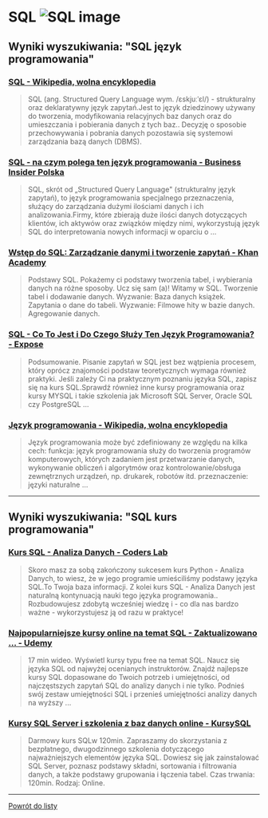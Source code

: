 # __SQL ![SQL image](https://www.tiobe.com/wp-content/themes/tiobe/tiobe-index/images/SQL.png)__ 
 
## Wyniki wyszukiwania: "SQL język programowania" 
 
### [SQL - Wikipedia, wolna encyklopedia](https://pl.wikipedia.org/wiki/SQL) 
 
 > SQL (ang. Structured Query Language wym. /ɛskjuːˈɛl/) - strukturalny oraz deklaratywny język zapytań.Jest to język dziedzinowy używany do tworzenia, modyfikowania relacyjnych baz danych oraz do umieszczania i pobierania danych z tych baz.. Decyzję o sposobie przechowywania i pobrania danych pozostawia się systemowi zarządzania bazą danych (DBMS).
 
 
 
 
### [SQL - na czym polega ten język programowania - Business Insider Polska](https://businessinsider.com.pl/technologie/nauka/sql-na-czym-polega-ten-jezyk-programowania/84hgpn8) 
 
 > SQL, skrót od „Structured Query Language" (strukturalny język zapytań), to język programowania specjalnego przeznaczenia, służący do zarządzania dużymi ilościami danych i ich analizowania.Firmy, które zbierają duże ilości danych dotyczących klientów, ich aktywów oraz związków między nimi, wykorzystują język SQL do interpretowania nowych informacji w oparciu o ...
 
 
 
 
### [Wstęp do SQL: Zarządzanie danymi i tworzenie zapytań - Khan Academy](https://pl.khanacademy.org/computing/computer-programming/sql) 
 
 > Podstawy SQL. Pokażemy ci podstawy tworzenia tabel, i wybierania danych na różne sposoby. Ucz się sam (a)! Witamy w SQL. Tworzenie tabel i dodawanie danych. Wyzwanie: Baza danych książek. Zapytania o dane do tabeli. Wyzwanie: Filmowe hity w bazie danych. Agregowanie danych.
 
 
 
 
### [SQL - Co To Jest i Do Czego Służy Ten Język Programowania? - Expose](https://expose.pl/sql-co-to-jest-i-do-czego-sluzy/) 
 
 > Podsumowanie. Pisanie zapytań w SQL jest bez wątpienia procesem, który oprócz znajomości podstaw teoretycznych wymaga również praktyki. Jeśli zależy Ci na praktycznym poznaniu języka SQL, zapisz się na kurs SQL.Sprawdź również inne kursy programowania oraz kursy MYSQL i takie szkolenia jak Microsoft SQL Server, Oracle SQL czy PostgreSQL ...
 
 
 
 
### [Język programowania - Wikipedia, wolna encyklopedia](https://pl.wikipedia.org/wiki/Język_programowania) 
 
 > Język programowania może być zdefiniowany ze względu na kilka cech: funkcja: język programowania służy do tworzenia programów komputerowych, których zadaniem jest przetwarzanie danych, wykonywanie obliczeń i algorytmów oraz kontrolowanie/obsługa zewnętrznych urządzeń, np. drukarek, robotów itd. przeznaczenie: języki naturalne ...
 
 
 
 

 
---
 
## Wyniki wyszukiwania: "SQL kurs programowania" 
 
### [Kurs SQL - Analiza Danych - Coders Lab](https://coderslab.pl/pl/sql-analiza-danych) 
 
 > Skoro masz za sobą zakończony sukcesem kurs Python - Analiza Danych, to wiesz, że w jego programie umieściliśmy podstawy języka SQL.To Twoja baza informacji. Z kolei kurs SQL - Analiza Danych jest naturalną kontynuacją nauki tego języka programowania.. Rozbudowujesz zdobytą wcześniej wiedzę i - co dla nas bardzo ważne - wykorzystujesz ją od razu w praktyce!
 
 
 
 
### [Najpopularniejsze kursy online na temat SQL - Zaktualizowano ... - Udemy](https://www.udemy.com/pl/topic/sql/) 
 
 > 17 min wideo. Wyświetl kursy typu free na temat SQL. Naucz się języka SQL od najwyżej ocenianych instruktorów. Znajdź najlepsze kursy SQL dopasowane do Twoich potrzeb i umiejętności, od najczęstszych zapytań SQL do analizy danych i nie tylko. Podnieś swój zestaw umiejętności SQL i przenieś umiejętności analizy danych na wyższy ...
 
 
 
 
### [Kursy SQL Server i szkolenia z baz danych online - KursySQL](https://www.kursysql.pl/) 
 
 > Darmowy kurs SQLw 120min. Zapraszamy do skorzystania z bezpłatnego, dwugodzinnego szkolenia dotyczącego najważniejszych elementów języka SQL. Dowiesz się jak zainstalować SQL Server, poznasz podstawy składni, sortowania i filtrowania danych, a także podstawy grupowania i łączenia tabel. Czas trwania: 120min. Rodzaj: Online.
 
 
 
 

 
---
 
 [Powrót do listy](../top20.md)